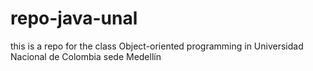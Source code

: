 # repo-java-unal
this is a repo for the class Object-oriented programming in Universidad Nacional de Colombia sede Medellín
